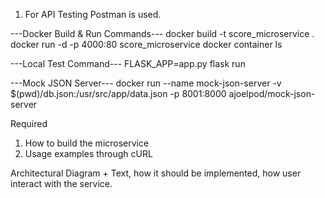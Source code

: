 1. For API Testing Postman is used.

---Docker Build & Run Commands---
docker build -t score_microservice .
docker run -d -p 4000:80 score_microservice
docker container ls

---Local Test Command---
FLASK_APP=app.py flask run

---Mock JSON Server---
docker run --name mock-json-server -v \$(pwd)/db.json:/usr/src/app/data.json -p 8001:8000 ajoelpod/mock-json-server

Required

1. How to build the microservice
2. Usage examples through cURL

Architectural Diagram + Text, how it should be implemented, how user interact with the service.
